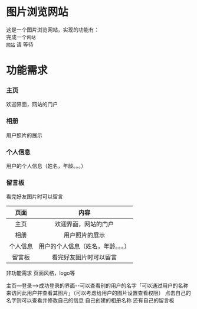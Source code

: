图片浏览网站
============
这是一个图片浏览网站，实现的功能有：<BR/>
完成一个`网站`<br/>
[`网站`](www.somewhere.com "无效网站")
请
等待

# 功能需求
### 主页   
  欢迎界面，网站的门户
### 相册  
  用户照片的展示
### 个人信息   
  用户的个人信息（姓名，年龄。。。）
### 留言板  
  看完好友图片时可以留言


|页面|内容|
|:-----:|:-----:|
|主页|欢迎界面，网站的门户|
|相册|用户照片的展示|
|个人信息|用户的个人信息（姓名，年龄。。。）|
|留言板|看完好友图片时可以留言|

非功能需求
页面风格，logo等

主页—登录-->成功登录的界面--可以查看别的用户的名字「可以通过用户的名称来访问此用户并查看其图片」（可以考虑给用户的图片设置查看权限）   点击自己的名字则可以查看并修改自己的信息    自己创建的相册名称     还有自己的留言板
